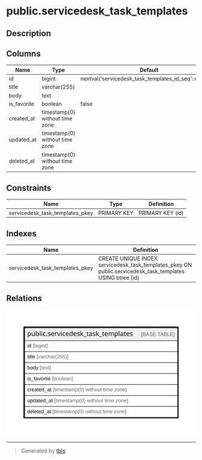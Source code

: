 # public.servicedesk_task_templates

## Description

## Columns

| Name | Type | Default | Nullable | Children | Parents | Comment |
| ---- | ---- | ------- | -------- | -------- | ------- | ------- |
| id | bigint | nextval('servicedesk_task_templates_id_seq'::regclass) | false |  |  |  |
| title | varchar(255) |  | false |  |  |  |
| body | text |  | false |  |  |  |
| is_favorite | boolean | false | false |  |  |  |
| created_at | timestamp(0) without time zone |  | true |  |  |  |
| updated_at | timestamp(0) without time zone |  | true |  |  |  |
| deleted_at | timestamp(0) without time zone |  | true |  |  |  |

## Constraints

| Name | Type | Definition |
| ---- | ---- | ---------- |
| servicedesk_task_templates_pkey | PRIMARY KEY | PRIMARY KEY (id) |

## Indexes

| Name | Definition |
| ---- | ---------- |
| servicedesk_task_templates_pkey | CREATE UNIQUE INDEX servicedesk_task_templates_pkey ON public.servicedesk_task_templates USING btree (id) |

## Relations

![er](public.servicedesk_task_templates.svg)

---

> Generated by [tbls](https://github.com/k1LoW/tbls)
